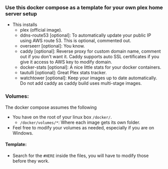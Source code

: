 ### Use this docker compose as a template for your own plex home server setup
* This installs
  * plex (official image).
  * ddns-route53 [optional]: To automatically update your public IP using AWS route 53. This is optional, commented out.
  * overseerr [optional]: You know.
  * caddy [optional]: Reverse proxy for custom domain name, comment out if you don't want it. Caddy supports auto SSL certificates if you give it access to AWS key to modify domain.
  * docker-stats [optional]: A nice little stats for your docker containers.
  * tautulli [optional]: Great Plex stats tracker.
  * watchtower [optional]: Keep your images up to date automatically. Do not add caddy as caddy build uses multi-stage images.

### Volumes:
The docker compose assumes the following
* You have on the root of your linux box `/docker/`. 
  * `/docker/volumes/*`: Where each image gets its own folder. 
* Feel free to modify your volumes as needed, especially if you are on Windows.

#### Template:
* Search for the `#HERE` inside the files, you will have to modify those before they work.